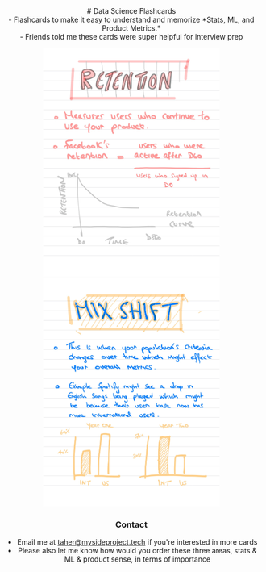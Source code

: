 <center># Data Science Flashcards </cetner>

<center>- Flashcards to make it easy to understand and memorize *Stats, ML, and Product Metrics.*  </cetner>
<center>- Friends told me these cards were super helpful for interview prep </cetner>

<p float="left">
<img src="flashcards-2.jpg" width="350">
<img src="flashcards-3.jpg" width="350">
</p>

### Contact 
- Email me at taher@mysideproject.tech if you're interested in more cards
- Please also let me know how would you order these three areas, stats & ML & product sense, in terms of importance 
